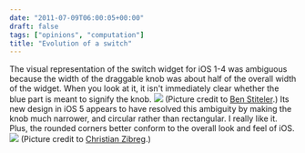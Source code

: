 ```yaml
---
date: "2011-07-09T06:00:05+00:00"
draft: false
tags: ["opinions", "computation"]
title: "Evolution of a switch"
---
```

The visual representation of the switch widget for iOS 1-4 was ambiguous because the width of the draggable knob was about half of the overall width of the widget. When you look at it, it isn't immediately clear whether the blue part is meant to signify the knob. ![](/img/2011-07-09-evolution-of-a-switch/f6bc2fb3bba91ceac2cf426734263f652e9352999857a2d25cc656d9cc39b016.png) (Picture credit to [Ben Stiteler](http://www.appletell.com/technologytell/article/ios-4-first-impressions-on-the-ipod-touch/).) Its new design in iOS 5 appears to have resolved this ambiguity by making the knob much narrower, and circular rather than rectangular. I really like it. Plus, the rounded corners better conform to the overall look and feel of iOS. ![](/img/2011-07-09-evolution-of-a-switch/1b7636cf4cef20a204f226a7298c70e5f06a3183cc726e9dac5086ea3fef4558.png) (Picture credit to [Christian Zibreg](http://9to5mac.com/2011/06/08/imessage-what-you-need-to-know/).)


